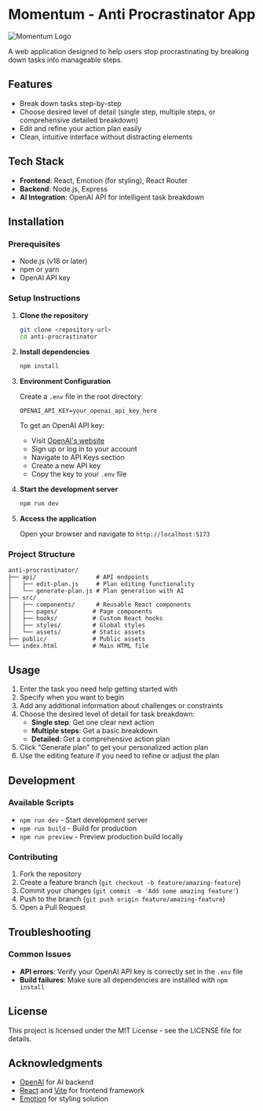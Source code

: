 # Momentum - Anti Procrastinator App

![Momentum Logo](https://media.giphy.com/media/v1.Y2lkPTc5MGI3NjExdTI5em1udW55cW5ubGYyMjI5ajJnMmd0cmkwMW85bHI0NzJma3BuaiZlcD12MV9naWZzX3NlYXJjaCZjdD1n/2aZLNmCeHq29G/giphy.gif)

A web application designed to help users stop procrastinating by breaking down tasks into manageable steps.

## Features

- Break down tasks step-by-step
- Choose desired level of detail (single step, multiple steps, or comprehensive detailed breakdown)
- Edit and refine your action plan easily
- Clean, intuitive interface without distracting elements

## Tech Stack

- **Frontend**: React, Emotion (for styling), React Router
- **Backend**: Node.js, Express
- **AI Integration**: OpenAI API for intelligent task breakdown

## Installation

### Prerequisites

- Node.js (v18 or later)
- npm or yarn
- OpenAI API key

### Setup Instructions

1. **Clone the repository**

   ```bash
   git clone <repository-url>
   cd anti-procrastinator
   ```

2. **Install dependencies**

   ```bash
   npm install
   ```

3. **Environment Configuration**

   Create a `.env` file in the root directory:

   ```env
   OPENAI_API_KEY=your_openai_api_key_here
   ```

   To get an OpenAI API key:

   - Visit [OpenAI's website](https://platform.openai.com/)
   - Sign up or log in to your account
   - Navigate to API Keys section
   - Create a new API key
   - Copy the key to your `.env` file

4. **Start the development server**

   ```bash
   npm run dev
   ```

5. **Access the application**

   Open your browser and navigate to `http://localhost:5173`

### Project Structure

```
anti-procrastinator/
├── api/                 # API endpoints
│   ├── edit-plan.js     # Plan editing functionality
│   └── generate-plan.js # Plan generation with AI
├── src/
│   ├── components/      # Reusable React components
│   ├── pages/          # Page components
│   ├── hooks/          # Custom React hooks
│   ├── styles/         # Global styles
│   └── assets/         # Static assets
├── public/             # Public assets
└── index.html          # Main HTML file
```

## Usage

1. Enter the task you need help getting started with
2. Specify when you want to begin
3. Add any additional information about challenges or constraints
4. Choose the desired level of detail for task breakdown:
   - **Single step**: Get one clear next action
   - **Multiple steps**: Get a basic breakdown
   - **Detailed**: Get a comprehensive action plan
5. Click "Generate plan" to get your personalized action plan
6. Use the editing feature if you need to refine or adjust the plan

## Development

### Available Scripts

- `npm run dev` - Start development server
- `npm run build` - Build for production
- `npm run preview` - Preview production build locally

### Contributing

1. Fork the repository
2. Create a feature branch (`git checkout -b feature/amazing-feature`)
3. Commit your changes (`git commit -m 'Add some amazing feature'`)
4. Push to the branch (`git push origin feature/amazing-feature`)
5. Open a Pull Request

## Troubleshooting

### Common Issues

- **API errors**: Verify your OpenAI API key is correctly set in the `.env` file
- **Build failures**: Make sure all dependencies are installed with `npm install`

## License

This project is licensed under the MIT License - see the LICENSE file for details.

## Acknowledgments

- [OpenAI](https://openai.com/) for AI backend
- [React](https://reactjs.org/) and [Vite](https://vitejs.dev/) for frontend framework
- [Emotion](https://emotion.sh/) for styling solution
